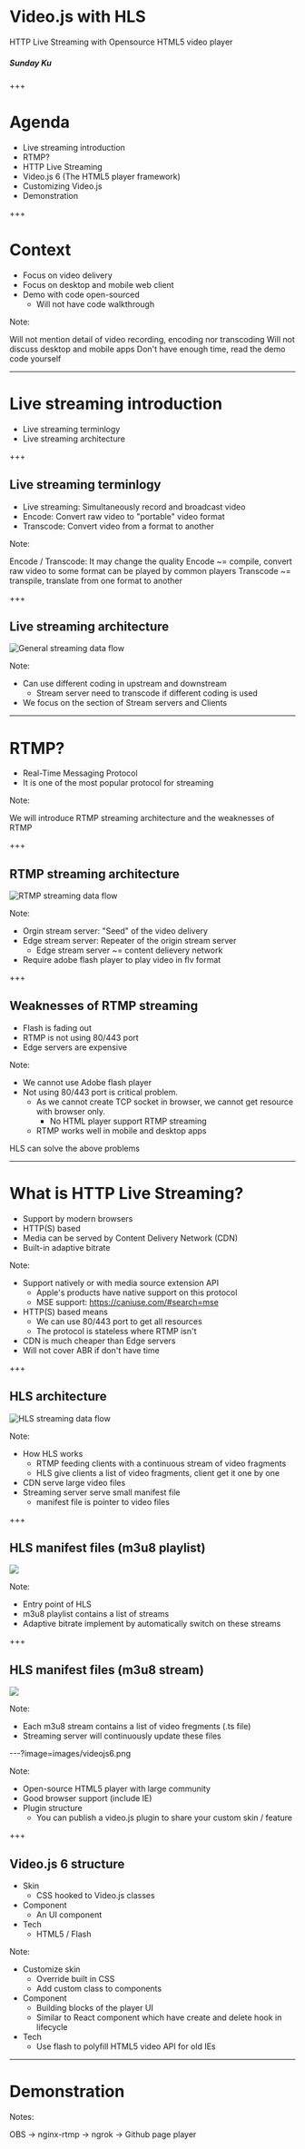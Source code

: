 # Video.js with HLS

HTTP Live Streaming with Opensource HTML5 video player

##### Sunday Ku

+++

# Agenda

- Live streaming introduction
- RTMP?
- HTTP Live Streaming
- Video.js 6 (The HTML5 player framework)
- Customizing Video.js
- Demonstration

+++

# Context

- Focus on video delivery
- Focus on desktop and mobile web client
- Demo with code open-sourced
    - Will not have code walkthrough

Note:

Will not mention detail of video recording, encoding nor transcoding
Will not discuss desktop and mobile apps
Don't have enough time, read the demo code yourself

---

# Live streaming introduction

- Live streaming terminlogy
- Live streaming architecture

+++

## Live streaming terminlogy

- Live streaming: Simultaneously record and broadcast video
- Encode: Convert raw video to "portable" video format
- Transcode: Convert video from a format to another

Note:

Encode / Transcode: It may change the quality
Encode ~= compile, convert raw video to some format can be played by common players
Transcode ~= transpile, translate from one format to another

+++

## Live streaming architecture

![General streaming data flow](images/Live-Streaming-Data-Flow.png "General streaming data flow")

Note:

- Can use different coding in upstream and downstream
    - Stream server need to transcode if different coding is used
- We focus on the section of Stream servers and Clients

---

# RTMP?

- Real-Time Messaging Protocol
- It is one of the most popular protocol for streaming

Note:

We will introduce RTMP streaming architecture and the weaknesses of RTMP

+++

## RTMP streaming architecture

![RTMP streaming data flow](images/RTMP-Data-Flow.png "RTMP streaming data flow")

Note:

- Orgin stream server: "Seed" of the video delivery
- Edge stream server: Repeater of the origin stream server
    - Edge stream server ~= content delievery network
- Require adobe flash player to play video in flv format

+++

## Weaknesses of RTMP streaming

- Flash is fading out
- RTMP is not using 80/443 port
- Edge servers are expensive

Note:

- We cannot use Adobe flash player
- Not using 80/443 port is critical problem.
    - As we cannot create TCP socket in browser, we cannot get resource with browser only.
        - No HTML player support RTMP streaming
    - RTMP works well in mobile and desktop apps

HLS can solve the above problems

---

# What is HTTP Live Streaming?

- Support by modern browsers
- HTTP(S) based
- Media can be served by Content Delivery Network (CDN)
- Built-in adaptive bitrate

Note:

- Support natively or with media source extension API
    - Apple's products have native support on this protocol
    - MSE support: https://caniuse.com/#search=mse
- HTTP(S) based means
    - We can use 80/443 port to get all resources
    - The protocol is stateless where RTMP isn't
- CDN is much cheaper than Edge servers
- Will not cover ABR if don't have time

+++

## HLS architecture

![HLS streaming data flow](images/HLS-Data-Flow.png "HLS streaming data flow")

Note:

- How HLS works
    - RTMP feeding clients with a continuous stream of video fragments
    - HLS give clients a list of video fragments, client get it one by one
- CDN serve large video files
- Streaming server serve small manifest file
    - manifest file is pointer to video files

+++

## HLS manifest files (m3u8 playlist)

![](images/hls-playlist.png)


Note:

- Entry point of HLS
- m3u8 playlist contains a list of streams
- Adaptive bitrate implement by automatically switch on these streams

+++

## HLS manifest files (m3u8 stream)

![](images/hls-stream.png)

Note:

- Each m3u8 stream contains a list of video fregments (.ts file)
- Streaming server will continuously update these files

---?image=images/videojs6.png

Note:

- Open-source HTML5 player with large community
- Good browser support (include IE)
- Plugin structure
    - You can publish a video.js plugin to share your custom skin / feature

+++

## Video.js 6 structure

- Skin
    - CSS hooked to Video.js classes
- Component
    - An UI component
- Tech
    - HTML5 / Flash

Note:
- Customize skin
    - Override built in CSS
    - Add custom class to components
- Component
    - Building blocks of the player UI
    - Similar to React component which have create and delete hook in lifecycle
- Tech
    - Use flash to polyfill HTML5 video API for old IEs

---

# Demonstration

Notes:

OBS -> nginx-rtmp -> ngrok -> Github page player